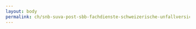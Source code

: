 ```yaml
---
layout: body
permalink: ch/snb-suva-post-sbb-fachdienste-schweizerische-unfallversicherungsanstalt-direktion/
---
```


